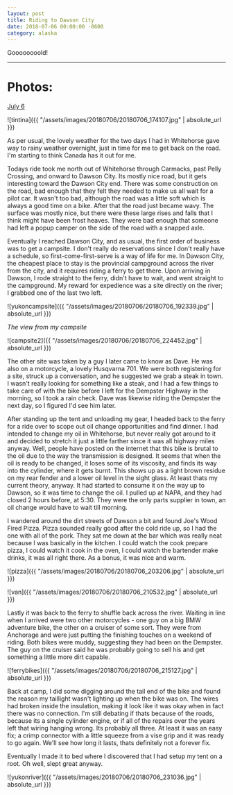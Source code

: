 ```yaml
---
layout: post
title: Riding to Dawson City
date: 2018-07-06 00:00:00 -0600
category: alaska
---
```


Goooooooold!


---
# Photos:
<a href="https://www.flickr.com/photos/36630181@N06/sets/72157693406908370/">July 6</a>

![tintina]({{ "/assets/images/20180706/20180706_174107.jpg" | absolute_url }})

As per usual, the lovely weather for the two days I had in Whitehorse gave way to rainy weather overnight, just in time for me to get back on the road.  I'm starting to think Canada has it out for me.

Todays ride took me north out of Whitehorse through Carmacks, past Pelly Crossing, and onward to Dawson City.  Its mostly nice road, but it gets interesting toward the Dawson City end.  There was some construction on the road, bad enough that they felt they needed to make us all wait for a pilot car.  It wasn't too bad, although the road was a little soft which is always a good time on a bike.  After that the road just became wavy.  The surface was mostly nice, but there were these large rises and falls that I think might have been frost heaves.  They were bad enough that someone had left a popup camper on the side of the road with a snapped axle.

Eventually I reached Dawson City, and as usual, the first order of business was to get a campsite.  I don't really do reservations since I don't really have a schedule, so first-come-first-serve is a way of life for me.  In Dawson City, the cheapest place to stay is the provincial campground across the river from the city, and it requires riding a ferry to get there.  Upon arriving in Dawson, I rode straight to the ferry, didn't have to wait, and went straight to the campground.  My reward for expedience was a site directly on the river; I grabbed one of the last two left.  

![yukoncampsite]({{ "/assets/images/20180706/20180706_192339.jpg" | absolute_url }})

*The view from my campsite*

![campsite2]({{ "/assets/images/20180706/20180706_224452.jpg" | absolute_url }})

The other site was taken by a guy I later came to know as Dave.  He was also on a motorcycle, a lovely Husqvarna 701.  We were both registering for a site, struck up a conversation, and he suggested we grab a steak in town.  I wasn't really looking for something like a steak, and I had a few things to take care of with the bike before I left for the Dempster Highway in the morning, so I took a rain check.  Dave was likewise riding the Dempster the next day, so I figured I'd see him later.

After standing up the tent and unloading my gear, I headed back to the ferry for a ride over to scope out oil change opportunities and find dinner.  I had intended to change my oil in Whitehorse, but never really got around to it and decided to stretch it just a little farther since it was all highway miles anyway.  Well, people have posted on the internet that this bike is brutal to the oil due to the way the transmission is designed.  It seems that when the oil is ready to be changed, it loses some of its viscosity, and finds its way into the cylinder, where it gets burnt.  This shows up as a light brown residue on my rear fender and a lower oil level in the sight glass.  At least thats my current theory, anyway.  It had started to consume it on the way up to Dawson, so it was time to change the oil.  I pulled up at NAPA, and they had closed 2 hours before, at 5:30.  They were the only parts supplier in town, an oil change would have to wait till morning.

I wandered around the dirt streets of Dawson a bit and found Joe's Wood Fired Pizza.  Pizza sounded really good after the cold ride up, so I had the one with all of the pork.  They sat me down at the bar which was really neat because I was basically in the kitchen.  I could watch the cook prepare pizza, I could watch it cook in the oven, I could watch the bartender make drinks, it was all right there.  As a bonus, it was nice and warm.

![pizza]({{ "/assets/images/20180706/20180706_203206.jpg" | absolute_url }})

![van]({{ "/assets/images/20180706/20180706_210532.jpg" | absolute_url }})

Lastly it was back to the ferry to shuffle back across the river.  Waiting in line when I arrived were two other motorcycles - one guy on a big BMW adventure bike, the other on a cruiser of some sort.  They were from Anchorage and were just putting the finishing touches on a weekend of riding.  Both bikes were muddy, suggesting they had been on the Dempster.  The guy on the cruiser said he was probably going to sell his and get something a little more dirt capable.

![ferrybikes]({{ "/assets/images/20180706/20180706_215127.jpg" | absolute_url }})

Back at camp, I did some digging around the tail end of the bike and found the reason my taillight wasn't lighting up when the bike was on.  The wires had broken inside the insulation, making it look like it was okay when in fact there was no connection.  I'm still debating if thats because of the roads, because its a single cylinder engine, or if all of the repairs over the years left that wiring hanging wrong.  Its probably all three.  At least it was an easy fix; a crimp connector with a little squeeze from a vise grip and it was ready to go again.  We'll see how long it lasts, thats definitely not a forever fix.

Eventually I made it to bed where I discovered that I had setup my tent on a root.  Oh well, slept great anyway.

![yukonriver]({{ "/assets/images/20180706/20180706_231036.jpg" | absolute_url }})

